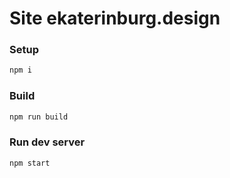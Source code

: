 # Site ekaterinburg.design

### Setup

```sh
npm i
```

### Build

```sh
npm run build
```

### Run dev server

```sh
npm start
```

